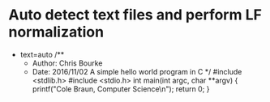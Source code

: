 # Auto detect text files and perform LF normalization
* text=auto
/**
    * Author: Chris Bourke
    * Date: 2016/11/02
      A simple hello world program in C
*/
#include <stdlib.h> #include <stdio.h>
   int main(int argc, char **argv) {
     printf("Cole Braun, Computer Science\n");
return 0; }
